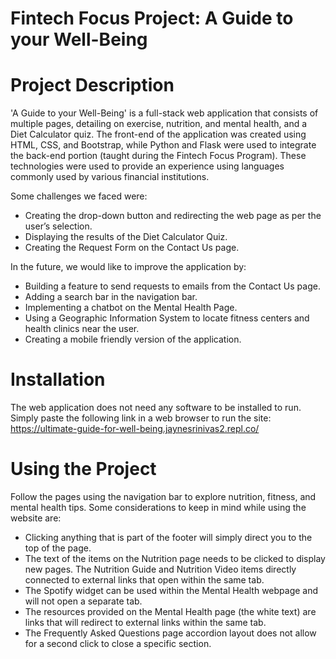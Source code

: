 # Fintech Focus Project: A Guide to your Well-Being

# Project Description

'A Guide to your Well-Being' is a full-stack web application that consists of multiple pages, detailing on exercise, nutrition, and mental health, and a Diet Calculator quiz. The front-end of the application was created using HTML, CSS, and Bootstrap, while Python and Flask were used to integrate the back-end portion (taught during the Fintech Focus Program). These technologies were used to provide an experience using languages commonly used by various financial institutions.  

Some challenges we faced were:
- Creating the drop-down button and redirecting the web page as per the user’s selection. 
- Displaying the results of the Diet Calculator Quiz.
- Creating the Request Form on the Contact Us page. 

In the future, we would like to improve the application by:
- Building a feature to send requests to emails from the Contact Us page. 
- Adding a search bar in the navigation bar.
- Implementing a chatbot on the Mental Health Page. 
- Using a Geographic Information System to locate fitness centers and health clinics near the user. 
- Creating a mobile friendly version of the application.

# Installation

The web application does not need any software to be installed to run. Simply paste the following link in a web browser to run the site:
https://ultimate-guide-for-well-being.jaynesrinivas2.repl.co/

# Using the Project

Follow the pages using the navigation bar to explore nutrition, fitness, and mental health tips. Some considerations to keep in mind while using the website are:
- Clicking anything that is part of the footer will simply direct you to the top of the page.
- The text of the items on the Nutrition page needs to be clicked to display new pages. The Nutrition Guide and Nutrition Video items directly connected to external links that open within the same tab. 
- The Spotify widget can be used within the Mental Health webpage and will not open a separate tab. 
- The resources provided on the Mental Health page (the white text) are links that will redirect to external links within the same tab. 
- The Frequently Asked Questions page accordion layout does not allow for a second click to close a specific section. 


